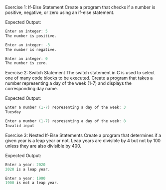 Exercise 1: If-Else Statement
Create a program that checks if a number is positive, negative, or zero using an if-else statement.

Expected Output:

```c
Enter an integer: 5
The number is positive.

Enter an integer: -3
The number is negative.

Enter an integer: 0
The number is zero.
```

Exercise 2: Switch Statement
The switch statement in C is used to select one of many code blocks to be executed. Create a program that takes a number representing a day of the week (1-7) and displays the corresponding day name.

Expected Output:

```c
Enter a number (1-7) representing a day of the week: 3
Tuesday

Enter a number (1-7) representing a day of the week: 8
Invalid input
```

Exercise 3: Nested If-Else Statements
Create a program that determines if a given year is a leap year or not. Leap years are divisible by 4 but not by 100 unless they are also divisible by 400.

Expected Output:

```c
Enter a year: 2020
2020 is a leap year.

Enter a year: 1900
1900 is not a leap year.
```